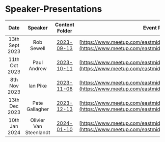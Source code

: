 # Speaker-Presentations

| Date    | Speaker | Content Folder | Event Page |
| :--------: | :-------: | :-------: | :-------: |
| 13th Sept 2023 | Rob Sewell  | [2023-09-13](./2023-09-13) | [https://www.meetup.com/eastmidlandsdata/events/295198664/](https://www.meetup.com/eastmidlandsdata/events/295198664/) |
| 11th Oct 2023 | Paul Andrew  | [2023-10-11](./2023-10-11) | [https://www.meetup.com/eastmidlandsdata/events/295200392/](https://www.meetup.com/eastmidlandsdata/events/295200392/) |
| 8th Nov 2023 | Ian Pike  | [2023-11-08](./2023-11-08) | [https://www.meetup.com/eastmidlandsdata/events/295320225/](https://www.meetup.com/eastmidlandsdata/events/295320225/) |
| 13th Dec 2023 | Pete Gallagher | [2023-12-13](./2023-12-13) | [https://www.meetup.com/eastmidlandsdata/events/295320436/](https://www.meetup.com/eastmidlandsdata/events/295320436/) |
| 10th Jan 2024 | Olivier Van Steenlandt | [2024-01-10](./2024-01-10) | [https://www.meetup.com/eastmidlandsdata/events/296674920/](https://www.meetup.com/eastmidlandsdata/events/296674920/) |


